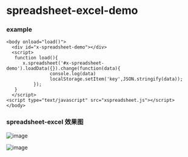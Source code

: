 # spreadsheet-excel-demo

### example
```
<body onload="load()">
  <div id="x-spreadsheet-demo"></div>
  <script>
   function load(){
      x.spreadsheet('#x-spreadsheet-demo').loadData({}).change(function(data){
			    console.log(data)
			    localStorage.setItem('key',JSON.stringify(data));
		  });
   }
  </script>
<script type="text/javascript" src="xspreadsheet.js"></script>
</body>
```


### spreadsheet-excel 效果图

![image](https://user-images.githubusercontent.com/29120060/194519458-b9c11cb4-5d55-4968-b969-db5cc1c0219a.png)

![image](https://user-images.githubusercontent.com/29120060/194519527-e512676d-7b29-435a-b5aa-3ec83c7a46e1.png)
